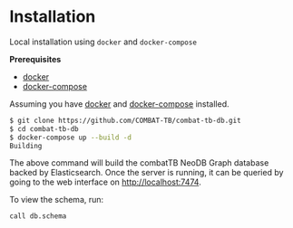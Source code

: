 # Installation

Local installation using `docker` and `docker-compose`

**Prerequisites**

- [docker](https://www.docker.com/)
- [docker-compose](https://docs.docker.com/compose/overview/)

Assuming you have [docker](https://www.docker.com/) and [docker-compose](https://docs.docker.com/compose/overview/) installed.

```sh
$ git clone https://github.com/COMBAT-TB/combat-tb-db.git
$ cd combat-tb-db
$ docker-compose up --build -d
Building
```

The above command will build the combatTB NeoDB Graph database backed by Elasticsearch.
Once the server is running, it can be queried by going to the web interface on [http://localhost:7474](http://0.0.0.0:7474).

To view the schema, run:

```cypher
call db.schema
```
